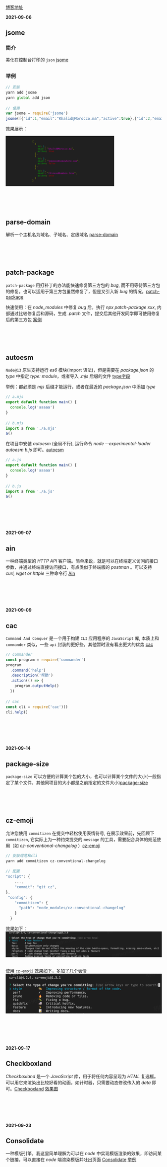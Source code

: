 [博客地址](https://myblog-janehuhuhu.vercel.app/)

**2021-09-06**
## jsome
### 简介
美化在控制台打印的 `json` [jsome](https://github.com/Javascipt/Jsome)
<div style='margin-top: 30px'></div>

### 举例
```js
// 安装
yarn add jsome
yarn global add jsom

// 使用
var jsome = require('jsome')
jsome([{"id":1,"email":"Khalid@Morocco.ma","active":true},{"id":2,"email":"Someone@somewhere.com","active":false},{"id":3,"email":"chinese@bamboo.tree","active":true}])
```
效果展示：

<img src='./imgs/jsome.png' width='350px'>

<div style='margin-top: 100px'></div>








## parse-domain
解析一个主机名为域名、子域名、定级域名 [parse-domain](https://github.com/peerigon/parse-domain)

<div style='margin-top: 100px'></div>







## patch-package
`patch-package` 用打补丁的办法能快速修复第三方包的 *bug*, 而不用等待第三方包的修复。也可以适用于第三方包虽然修复了，但是又引入新 *bug* 的情况。[patch-package](https://www.npmjs.com/package/patch-package)

快速使用：在 *node_modules* 中修复 *bug* 后，执行 *npx patch-package xxx*, 内部通过比较修复后和源码，生成 *.patch* 文件，提交后其他开发同学即可使用修复后的第三方包 [案例](https://juejin.cn/post/6962554654643191815)

<div style='margin-top: 100px'></div>







## autoesm
`Node@13` 原生支持运行 *es6* 模块(import 语法)，但是需要在 *package.json* 的 *type* 中指定 *type: module*，或者导入 *.mjs* 后缀的文件 [type字段](https://blog.csdn.net/huzhenv5/article/details/105232187)

举例：都必须是 *mjs* 后缀才能运行，或者在最近的 *package.json* 中添加 *type*
```js
// a.mjs
export default function main() {
  console.log('aaaaa')
}

// b.mjs
import a from './a.mjs'
a()
```

在项目中安装 *autoesm* (全局不行), 运行命令 *node --experimental-loader autoesm b.js* 即可。[autoesm](https://github.com/dy/autoesm)

```js 
// a.js
export default function main() {
  console.log('aaaaa')
}

// b.js
import a from './a.js'
a()
```
<div style='margin-top: 100px'></div>







**2021-09-07**
## ain

一种终端类型的 *HTTP API* 客户端。简单来说，就是可以在终端定义访问的接口参数，并通过终端直接访问接口，有点类似于终端版的 *postman* 。可以支持 *curl, wget or httpie* 三种命令行 [Ain](https://github.com/jonaslu/ain)
<div style='margin-top: 100px'></div>







**2021-09-09**
## cac

`Command And Conquer` 是一个用于构建 `CLI` 应用程序的 `JavaScript` 库, 本质上和 `commander` 类似，一些 `api` 封装的更好些，其他暂时没有看出更大的优势 [cac](https://github.com/cacjs/cac)

```js
// commander
const program = require('commander')
program
  .command('help')
  .description('帮助')
  .action(() => {
    program.outputHelp()
  })

// cac
const cli = require('cac')()
cli.help()
```
<div style='margin-top: 100px'></div>










**2021-09-14**
## package-size

`package-size` 可以方便的计算某个包的大小，也可以计算某个文件的大小(一般指定了某个文件，其他同项目的大小都是之前指定的文件大小)[package-size](https://github.com/egoist/package-size)
<div style='margin-top: 100px'></div>






## cz-emoji
允许您使用 `commitizen` 在提交中轻松使用表情符号, 在展示效果前，先回顾下 `commitizen`, 它实际上为一种约束提交的 `message` 的工具，需要配合具体的规范使用（如 *cz-conventional-changelog* ）[cz-emoji](https://github.com/ngryman/cz-emoji)
```js
// 安装规范和cli
yarn add commitizen cz-conventional-changelog

// 配置
"script": {
    ...,
    "commit": "git cz",
},
 "config": {
    "commitizen": {
      "path": "node_modules/cz-conventional-changelog"
    }
  }
```

效果如下：
<img src="./imgs/commitizen.png">
<div style='margin-top: 30px'></div>

使用 `cz-emoji` 效果如下，多加了几个表情
<img src="./imgs/cz-emoji.png">
<div style='margin-top: 100px'></div>










**2021-09-17**
## Checkboxland
*Checkboxland* 是一个 *JavaScript* 库，用于将任何内容呈现为 *HTML* 复选框。可以用它来渲染出比较好看的动画，如计时器，只需要动态修改传入的 *data* 即可。[Checkboxland](https://github.com/bryanbraun/checkboxland) [效果图](https://www.bryanbraun.com/checkboxland/)
<div style='margin-top: 100px'></div>








**2021-09-23**

## Consolidate
一种模版引擎，我这里简单理解为可以在 *node* 中实现模版渲染的效果，即访问某个链接，可以直接在 *node* 端渲染模版并吐出页面 [Consolidate](https://github.com/tj/consolidate.js) [举例](https://tangjiusheng.com/web/qdkf/189.html)

<div style='margin-top: 100px'></div>
